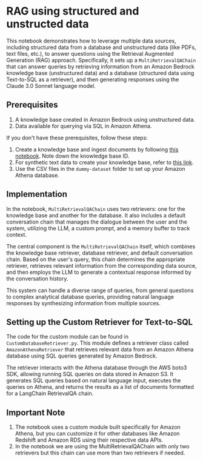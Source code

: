 # RAG using structured and unstructed data

This notebook demonstrates how to leverage multiple data sources, including structured data from a database and unstructured data (like PDFs, text files, etc.), to answer questions using the Retrieval Augmented Generation (RAG) approach. Specifically, it sets up a `MultiRetrievalQAChain` that can answer queries by retrieving information from an Amazon Bedrock knowledge base (unstructured data) and a database (structured data using Text-to-SQL as a retriever), and then generating responses using the Claude 3.0 Sonnet language model.

## Prerequisites

1. A knowledge base created in Amazon Bedrock using unstructured data.
2. Data available for querying via SQL in Amazon Athena.

If you don't have these prerequisites, follow these steps:

1. Create a knowledge base and ingest documents by following [this notebook](https://github.com/aws-samples/amazon-bedrock-samples/blob/main/knowledge-bases/features-examples/01-rag-concepts/01_create_ingest_documents_test_kb_multi_ds.ipynb). Note down the knowledge base ID.
2. For synthetic text data to create your knowledge base, refer to [this link](https://github.com/aws-samples/amazon-bedrock-samples/tree/main/knowledge-bases/features-examples/synthetic_dataset).
3. Use the CSV files in the `dummy-dataset` folder to set up your Amazon Athena database.

## Implementation

In the notebook, `MultiRetrievalQAChain` uses two retrievers: one for the knowledge base and another for the database. It also includes a default conversation chain that manages the dialogue between the user and the system, utilizing the LLM, a custom prompt, and a memory buffer to track context.

The central component is the `MultiRetrievalQAChain` itself, which combines the knowledge base retriever, database retriever, and default conversation chain. Based on the user's query, this chain determines the appropriate retriever, retrieves relevant information from the corresponding data source, and then employs the LLM to generate a contextual response informed by the conversation history.

This system can handle a diverse range of queries, from general questions to complex analytical database queries, providing natural language responses by synthesizing information from multiple sources.

## Setting up the Custom Retriever for Text-to-SQL

The code for the custom module can be found in `CustomDatabaseRetriever.py`. This module defines a retriever class called `AmazonAthenaRetriever` that retrieves relevant data from an Amazon Athena database using SQL queries generated by Amazon Bedrock.

The retriever interacts with the Athena database through the AWS boto3 SDK, allowing running SQL queries on data stored in Amazon S3. It generates SQL queries based on natural language input, executes the queries on Athena, and returns the results as a list of documents formatted for a LangChain RetrievalQA chain.

## Important Note
1. The notebook uses a custom module built specifically for Amazon Athena, but you can customize it for other databases like Amazon Redshift and Amazon RDS using their respective data APIs.
2. In the notebook we are using the MultiRetrievalQAChain with only two retrievers but this chain can use more than two retrievers if needed.